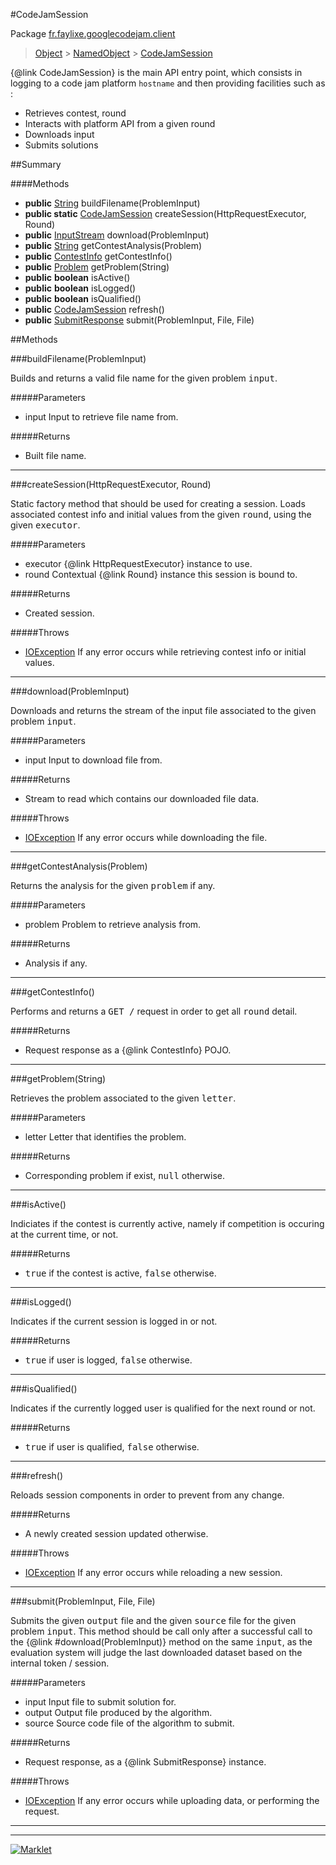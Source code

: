 #CodeJamSession

Package [fr.faylixe.googlecodejam.client](README.md)<br>
> [Object](../../../ava/lang/Object.md) > [NamedObject](common/NamedObject.md) > [CodeJamSession](CodeJamSession.md)

{@link CodeJamSession} is the main API entry point, which consists
 in logging to a code jam platform ``hostname`` and then providing
 facilities such as :
 <br>
 * Retrieves contest, round
 * Interacts with platform API from a given round
 * Downloads input
 * Submits solutions

##Summary

####Methods

* **public** [String](../../../ava/lang/String.md) buildFilename(ProblemInput)
* **public static** [CodeJamSession](CodeJamSession.md) createSession(HttpRequestExecutor, Round)
* **public** [InputStream](../../../ava/io/InputStream.md) download(ProblemInput)
* **public** [String](../../../ava/lang/String.md) getContestAnalysis(Problem)
* **public** [ContestInfo](webservice/ContestInfo.md) getContestInfo()
* **public** [Problem](webservice/Problem.md) getProblem(String)
* **public** **boolean** isActive()
* **public** **boolean** isLogged()
* **public** **boolean** isQualified()
* **public** [CodeJamSession](CodeJamSession.md) refresh()
* **public** [SubmitResponse](webservice/SubmitResponse.md) submit(ProblemInput, File, File)


##Methods

###buildFilename(ProblemInput)


<p>Builds and returns a valid file name
 for the given problem <tt>input</tt>.</p>
#####Parameters


* input Input to retrieve file name from.

#####Returns


* Built file name.

---
###createSession(HttpRequestExecutor, Round)


<p>Static factory method that should be used for creating a session.
 Loads associated contest info and initial values from the given
 <tt>round</tt>, using the given <tt>executor</tt>.</p>
#####Parameters


* executor {@link HttpRequestExecutor} instance to use.
* round Contextual {@link Round} instance this session is bound to.

#####Returns


* Created session.

#####Throws

* [IOException](../../../ava/io/IOException.md) If any error occurs while retrieving contest info or initial values.

---
###download(ProblemInput)


<p>Downloads and returns the stream of the
 input file associated to the given problem
 <tt>input</tt>.</p>
#####Parameters


* input Input to download file from.

#####Returns


* Stream to read which contains our downloaded file data.

#####Throws

* [IOException](../../../ava/io/IOException.md) If any error occurs while downloading the file.

---
###getContestAnalysis(Problem)


<p>Returns the analysis for the given
 <tt>problem</tt> if any.</p>
#####Parameters


* problem Problem to retrieve analysis from.

#####Returns


* Analysis if any.

---
###getContestInfo()


<p>Performs and returns a <tt>GET /</tt> request
 in order to get all <tt>round</tt> detail.</p>
#####Returns


* Request response as a {@link ContestInfo} POJO.

---
###getProblem(String)


<p>Retrieves the problem associated
 to the given <tt>letter</tt>.</p>
#####Parameters


* letter Letter that identifies the problem.

#####Returns


* Corresponding problem if exist, <tt>null</tt> otherwise.

---
###isActive()


<p>Indiciates if the contest is currently active,
 namely if competition is occuring at the current
 time, or not.</p>
#####Returns


* <tt>true</tt> if the contest is active, <tt>false</tt> otherwise.

---
###isLogged()


<p>Indicates if the current session is logged in or not.</p>
#####Returns


* <tt>true</tt> if user is logged, <tt>false</tt> otherwise.

---
###isQualified()


<p>Indicates if the currently logged user is qualified
 for the next round or not.</p>
#####Returns


* <tt>true</tt> if user is qualified, <tt>false</tt> otherwise.

---
###refresh()


<p>Reloads session components in order to prevent from any change.</p>
#####Returns


* A newly created session updated otherwise.

#####Throws

* [IOException](../../../ava/io/IOException.md) If any error occurs while reloading a new session.

---
###submit(ProblemInput, File, File)


<p>Submits the given <tt>output</tt> file and the
 given <tt>source</tt> file for the given problem
 <tt>input</tt>. This method should be call only
 after a successful call to the {@link #download(ProblemInput)}
 method on the same <tt>input</tt>, as the evaluation
 system will judge the last downloaded dataset
 based on the internal token / session.</p>
#####Parameters


* input Input file to submit solution for.
* output Output file produced by the algorithm.
* source Source code file of the algorithm to submit.

#####Returns


* Request response, as a {@link SubmitResponse} instance.

#####Throws

* [IOException](../../../ava/io/IOException.md) If any error occurs while uploading data, or performing the request.

---
---
[![Marklet](https://img.shields.io/badge/Generated%20by-Marklet-green.svg)](https://github.com/Faylixe/marklet)